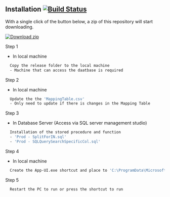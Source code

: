 
## Installation [![Build Status](https://travis-ci.org/joemccann/dillinger.svg?branch=master)](https://github.com/pangchunhei/PowerPeg-SQLtoCSV-WindowsSoftware/tree/integration-with-EMSD-db/release)

With a single click of the button below, a zip of this repository will start downloading.

[![Download zip](https://custom-icon-badges.herokuapp.com/badge/-Download-limegreen?style=for-the-badge&logo=download&logoColor=white "Download zip")](https://github.com/pangchunhei/PowerPeg-SQLtoCSV-WindowsSoftware/blob/integration-with-EMSD-db/release/powerpeg-release-20220901.zip)

Step 1
- In local machine
```bash
  Copy the release folder to the local machine
  - Machine that can access the daatbase is required
```

Step 2
- In local machine
```bash
  Update the the 'MappingTable.csv'
  - Only need to update if there is changes in the Mapping Table
```

Step 3
- In Database Server (Access via SQL server management studio)
```bash
  Installation of the stored procedure and function
  - 'Prod - SplitForIN.sql'
  - 'Prod - SQLQuerySearchSpecificCol.sql'
```

Step 4
- In local machine
```bash
  Create the App-UI.exe shortcut and place to 'C:\ProgramData\Microsoft\Windows\Start Menu\Programs\Startup'
```

Step 5
```bash
  Restart the PC to run or press the shortcut to run
```    
